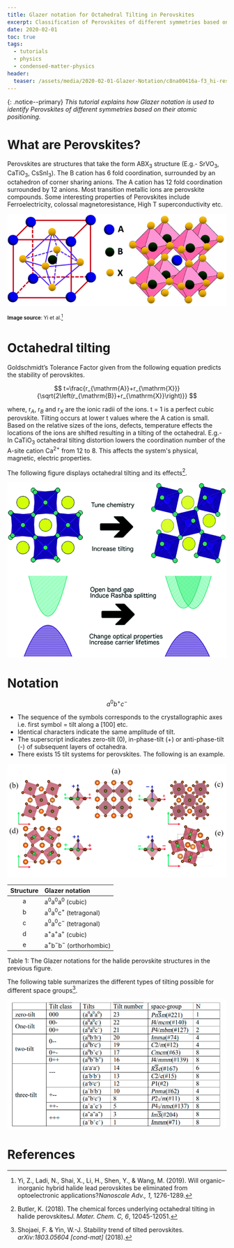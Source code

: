 ```yaml
---
title: Glazer notation for Octahedral Tilting in Perovskites
excerpt: Classification of Perovskites of different symmetries based on their atomic positioning.
date: 2020-02-01
toc: true
tags:
  - tutorials
  - physics
  - condensed-matter-physics
header:
  teaser: /assets/media/2020-02-01-Glazer-Notation/c8na00416a-f3_hi-res.png
---
```

{: .notice--primary}
*This tutorial explains how Glazer notation is used to identify Perovskites of different symmetries based on their atomic positioning.*

# What are Perovskites?

Perovskites are structures that take the form ABX$_3$ structure (E.g.- SrVO$_3$, CaTiO$_3$, CsSnI$_3$). The B cation has 6 fold coordination, surrounded by an octahedron of corner sharing anions. The A cation has 12 fold coordination surrounded by 12 anions. Most transition metallic ions are perovskite compounds. Some interesting properties of Perovskites include Ferroelectricity, colossal magnetoresistance, High T superconductivity etc.

![The structure of the Perovskite ABX$_3$](/assets/media/2020-02-01-Glazer-Notation/c8na00416a-f3_hi-res.png)

<sup>**Image source**: Yi et al.[^1] </sup>

# Octahedral tilting

Goldschmidt’s Tolerance Factor given from the following equation predicts the stability of perovskites.

$$
t=\frac{r_{\mathrm{A}}+r_{\mathrm{X}}}{\sqrt{2\left(r_{\mathrm{B}}+r_{\mathrm{X}}\right)}}
$$

where, r$_A$, r$_B$ and r$_X$ are the ionic radii of the ions. t = 1 is a perfect cubic perovskite. Tilting occurs at lower t values where the A cation is small. Based on the relative sizes of the ions, defects, temperature effects the locations of the ions are shifted resulting in a tilting of the octahedral. E.g.- In CaTiO$_3$ octahedral tilting distortion lowers the coordination number of the A-site cation Ca$^{2+}$ from 12 to 8. This affects the system's physical, magnetic, electric properties.

The following figure displays octahedral tilting and its effects[^2].

![Octahedral tilting and its effects](/assets/media/2020-02-01-Glazer-Notation/c8tc02976h-f10_hi-res.png)



# Notation

$$
a^0b^+c^-
$$

- The sequence of the symbols corresponds to the crystallographic axes i.e. first symbol = tilt along a [100] etc.
- Identical characters indicate the same amplitude of tilt.
- The superscript indicates zero-tilt (0), in-phase-tilt (+) or anti-phase-tilt (-) of subsequent layers of octahedra.
- There exists 15 tilt systems for perovskites. The following is an example.

![Tilt phases of AB$X_3$ halides. A-light brown, B-green, X-dark brown](/assets/media/2020-02-01-Glazer-Notation/image-20200203144305076.png)

| Structure | Glazer notation                |
| :-------: | :----------------------------- |
|     a     | a$^0$a$^0$a$^0$ (cubic)        |
|     b     | a$^0$a$^0$c$^+$ (tetragonal)   |
|     c     | a$^0$a$^0$c$^-$ (tetragonal)   |
|     d     | a$^+$a$^+$a$^+$ (cubic)        |
|     e     | a$^+$b$^-$b$^-$ (orthorhombic) |

Table 1: The Glazer notations for the halide perovskite structures in the previous figure.

The following table summarizes the different types of tilting possible for different space groups[^3].

![Glazer notation table ](/assets/media/2020-02-01-Glazer-Notation/image-20200203140523807.png)
# References

[^1]: Yi, Z., Ladi, N., Shai, X., Li, H., Shen, Y., & Wang, M. (2019). Will organic–inorganic hybrid halide lead perovskites be eliminated from optoelectronic applications?*Nanoscale Adv., 1*, 1276-1289.
[^2]: Butler, K. (2018). The chemical forces underlying octahedral tilting in halide perovskites*J. Mater. Chem. C, 6*, 12045-12051.
[^3]: Shojaei, F. & Yin, W.-J. Stability trend of tilted perovskites. *arXiv:1803.05604 [cond-mat]* (2018).